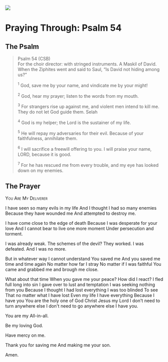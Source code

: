 <img class="intro-right" src="/images/art-paris-psalter.jpg">

# Praying Through: Psalm 54

## The Psalm

>Psalm 54 (CSB)  
><sup></sup> For the choir director: with stringed instruments. A Maskil of David. When the Ziphites went and said to Saul, “Is David not hiding among us?” 
>
><sup>1</sup> God, save me by your name, and vindicate me by your might! 
>
><sup>2</sup> God, hear my prayer; listen to the words from my mouth. 
>
><sup>3</sup> For strangers rise up against me, and violent men intend to kill me. They do not let God guide them. Selah 
>
><sup>4</sup> God is my helper; the Lord is the sustainer of my life. 
>
><sup>5</sup> He will repay my adversaries for their evil. Because of your faithfulness, annihilate them. 
>
><sup>6</sup> I will sacrifice a freewill offering to you. I will praise your name, LORD, because it is good. 
>
><sup>7</sup> For he has rescued me from every trouble, and my eye has looked down on my enemies.

## The Prayer

<div style="font-variant: small-caps;">
You Are My Deliverer
</div>

I have seen so many evils in my life
  And I thought I had so many enemies
  Because they have wounded me
  And attempted to destroy me.

I have come close to the edge of death
  Because I was desperate for your love
  And I cannot bear to live one more moment
  Under persecution and torment.

I was already weak.
  The schemes of the devil?
  They worked.
  I was defeated.
  And I was no more.

But in whatever way
  I cannot understand
  You saved me
  And you saved me time and time again
  No matter how far I stray
  No matter if I was faithful
  You came and grabbed me and brough me close.

What about that time
  When you gave me your peace?
  How did I react?
  I fled full long into sin
  I gave over to lust and temptation
  I was seeking nothing from you
  Because I thought I had lost everything
  I was too blinded
  To see 
  That no matter what I have lost
  Even my life
  I have everything
  Because I have you
  You are the holy one of God
  Christ Jesus my Lord
  I don't need to turn anywhere else
  I don't need to go anywhere else
  I have you.

You are my All-in-all.

Be my loving God.

Have mercy on me.

Thank you for saving me
  And making me your son.

Amen.
